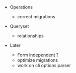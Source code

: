 
- Operations
    - correct migrations
    
- Queryset
    - relationships
    

- Later

    - Form independent ?
    - optimize migrations
    - work on cli options parser
